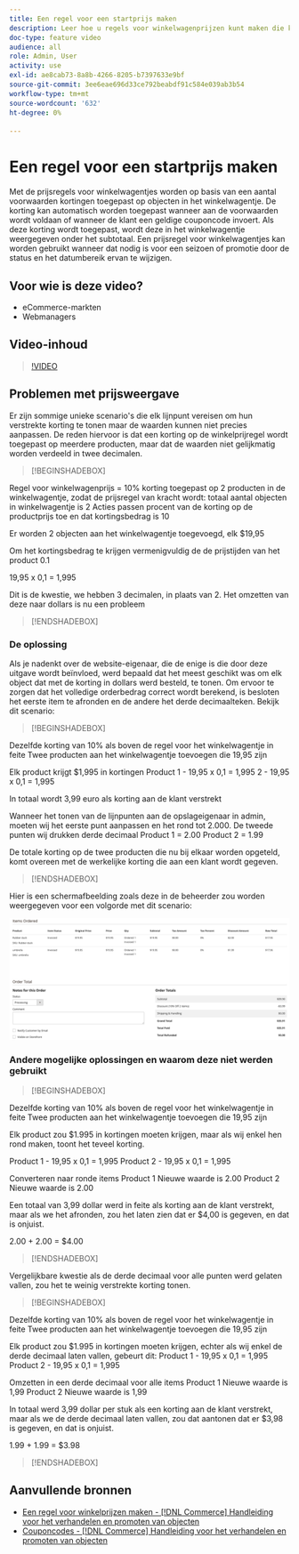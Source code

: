 ```yaml
---
title: Een regel voor een startprijs maken
description: Leer hoe u regels voor winkelwagenprijzen kunt maken die kortingen op winkelwagentjes toepassen op basis van een aantal voorwaarden.
doc-type: feature video
audience: all
role: Admin, User
activity: use
exl-id: ae8cab73-8a8b-4266-8205-b7397633e9bf
source-git-commit: 3ee6eae696d33ce792beabdf91c584e039ab3b54
workflow-type: tm+mt
source-wordcount: '632'
ht-degree: 0%

---
```


# Een regel voor een startprijs maken

Met de prijsregels voor winkelwagentjes worden op basis van een aantal voorwaarden kortingen toegepast op objecten in het winkelwagentje. De korting kan automatisch worden toegepast wanneer aan de voorwaarden wordt voldaan of wanneer de klant een geldige couponcode invoert. Als deze korting wordt toegepast, wordt deze in het winkelwagentje weergegeven onder het subtotaal. Een prijsregel voor winkelwagentjes kan worden gebruikt wanneer dat nodig is voor een seizoen of promotie door de status en het datumbereik ervan te wijzigen.

## Voor wie is deze video?

- eCommerce-markten
- Webmanagers

## Video-inhoud

>[!VIDEO](https://video.tv.adobe.com/v/343835?quality=12&learn=on)

## Problemen met prijsweergave

Er zijn sommige unieke scenario&#39;s die elk lijnpunt vereisen om hun verstrekte korting te tonen maar de waarden kunnen niet precies aanpassen. De reden hiervoor is dat een korting op de winkelprijregel wordt toegepast op meerdere producten, maar dat de waarden niet gelijkmatig worden verdeeld in twee decimalen.

>[!BEGINSHADEBOX]

Regel voor winkelwagenprijs = 10% korting toegepast op 2 producten in de winkelwagentje, zodat de prijsregel van kracht wordt: totaal aantal objecten in winkelwagentje is 2 Acties passen procent van de korting op de productprijs toe en dat kortingsbedrag is 10

Er worden 2 objecten aan het winkelwagentje toegevoegd, elk $19,95

Om het kortingsbedrag te krijgen vermenigvuldig de de prijstijden van het product 0.1

19,95 x 0,1 = 1,995

Dit is de kwestie, we hebben 3 decimalen, in plaats van 2. Het omzetten van deze naar dollars is nu een probleem

>[!ENDSHADEBOX]

### De oplossing

Als je nadenkt over de website-eigenaar, die de enige is die door deze uitgave wordt beïnvloed, werd bepaald dat het meest geschikt was om elk object dat met de korting in dollars werd besteld, te tonen. Om ervoor te zorgen dat het volledige orderbedrag correct wordt berekend, is besloten het eerste item te afronden en de andere het derde decimaalteken. Bekijk dit scenario:

>[!BEGINSHADEBOX]

Dezelfde korting van 10% als boven de regel voor het winkelwagentje in feite Twee producten aan het winkelwagentje toevoegen die 19,95 zijn

Elk product krijgt $1,995 in kortingen Product 1 - 19,95 x 0,1 = 1,995 2 - 19,95 x 0,1 = 1,995

In totaal wordt 3,99 euro als korting aan de klant verstrekt

Wanneer het tonen van de lijnpunten aan de opslageigenaar in admin, moeten wij het eerste punt aanpassen en het rond tot 2.000. De tweede punten wij drukken derde decimaal Product 1 = 2.00 Product 2 = 1.99

De totale korting op de twee producten die nu bij elkaar worden opgeteld, komt overeen met de werkelijke korting die aan een klant wordt gegeven.
>[!ENDSHADEBOX]

Hier is een schermafbeelding zoals deze in de beheerder zou worden weergegeven voor een volgorde met dit scenario:

![Admin-weergave met geordende items met verschillende waarden](../assets/commerce-admin-cart-price-rule-values-different.png)

### Andere mogelijke oplossingen en waarom deze niet werden gebruikt

>[!BEGINSHADEBOX]

Dezelfde korting van 10% als boven de regel voor het winkelwagentje in feite Twee producten aan het winkelwagentje toevoegen die 19,95 zijn

Elk product zou $1.995 in kortingen moeten krijgen, maar als wij enkel hen rond maken, toont het teveel korting.

Product 1 - 19,95 x 0,1 = 1,995 Product 2 - 19,95 x 0,1 = 1,995

Converteren naar ronde items Product 1 Nieuwe waarde is 2.00 Product 2 Nieuwe waarde is 2.00

Een totaal van 3,99 dollar werd in feite als korting aan de klant verstrekt, maar als we het afronden, zou het laten zien dat er $4,00 is gegeven, en dat is onjuist.

2.00 + 2.00 = $4.00

>[!ENDSHADEBOX]

Vergelijkbare kwestie als de derde decimaal voor alle punten werd gelaten vallen, zou het te weinig verstrekte korting tonen.

>[!BEGINSHADEBOX]

Dezelfde korting van 10% als boven de regel voor het winkelwagentje in feite Twee producten aan het winkelwagentje toevoegen die 19,95 zijn

Elk product zou $1.995 in kortingen moeten krijgen, echter als wij enkel de derde decimaal laten vallen, gebeurt dit: Product 1 - 19,95 x 0,1 = 1,995 Product 2 - 19,95 x 0,1 = 1,995

Omzetten in een derde decimaal voor alle items Product 1 Nieuwe waarde is 1,99 Product 2 Nieuwe waarde is 1,99

In totaal werd 3,99 dollar per stuk als een korting aan de klant verstrekt, maar als we de derde decimaal laten vallen, zou dat aantonen dat er $3,98 is gegeven, en dat is onjuist.

1.99 + 1.99 = $3.98

>[!ENDSHADEBOX]


## Aanvullende bronnen

- [Een regel voor winkelprijzen maken - [!DNL Commerce] Handleiding voor het verhandelen en promoten van objecten](https://experienceleague.adobe.com/docs/commerce-admin/marketing/promotions/cart-rules/price-rules-cart-create.html)
- [Couponcodes - [!DNL Commerce] Handleiding voor het verhandelen en promoten van objecten](https://experienceleague.adobe.com/docs/commerce-admin/marketing/promotions/cart-rules/price-rules-cart-coupon.html)

